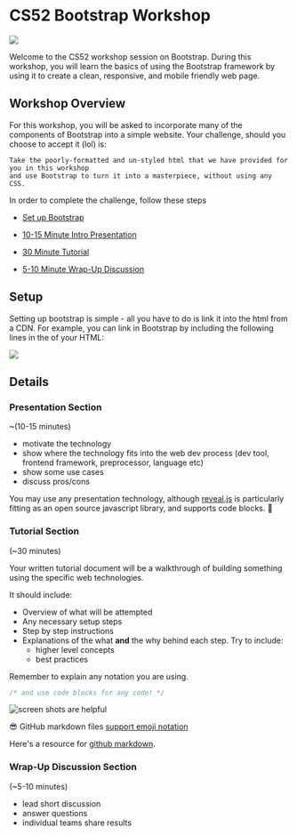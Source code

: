 # CS52 Bootstrap Workshop

![](http://jpcamara.com/wp-content/uploads/2015/02/Bootstrap-Delay.gif)

Welcome to the CS52 workshop session on Bootstrap.  During this workshop, you will learn the basics of using
the Bootstrap framework by using it to create a clean, responsive, and mobile friendly web page.

## Workshop Overview

For this workshop, you will be asked to incorporate many of the components of Bootstrap into a simple website.
Your challenge, should you choose to accept it (lol) is:

    Take the poorly-formatted and un-styled html that we have provided for you in this workshop
    and use Bootstrap to turn it into a masterpiece, without using any CSS.

In order to complete the challenge, follow these steps

* [Set up Bootstrap](#setup)

* [10-15 Minute Intro Presentation](#presentation-section)
* [30 Minute Tutorial](#tutorial-section)
* [5-10 Minute Wrap-Up Discussion](#wrap-up-discussion-section)

## Setup

Setting up bootstrap is simple - all you have to do is link it into the html from a CDN.  For example,
you can link in Bootstrap by including the following lines in the <head> of your HTML:

![](https://www.google.com/url?sa=i&rct=j&q=&esrc=s&source=images&cd=&cad=rja&uact=8&ved=0ahUKEwjencmWhpnTAhUMySYKHZB4AWQQjRwIBw&url=https%3A%2F%2Fonlineacademiccommunity.uvic.ca%2Fshauer%2Fusing-bootstrap-cdn%2F&psig=AFQjCNG---ebnVTNW1imNoa2E_Mxij4A_A&ust=1491884816717631)

## Details


### Presentation Section

~(10-15 minutes)

* motivate the technology
* show where the technology fits into the web dev process (dev tool, frontend framework, preprocessor, language etc)
* show some use cases
* discuss pros/cons

You may use any presentation technology, although [reveal.js](https://github.com/hakimel/reveal.js) is particularly fitting as an open source javascript library, and supports code blocks. :gem:

### Tutorial Section

(~30 minutes)

Your written tutorial document will be a walkthrough of building something using the specific web technologies.

It should include:

* Overview of what will be attempted
* Any necessary setup steps
* Step by step instructions
* Explanations of the what **and** the why behind each step. Try to include:
  * higher level concepts
  * best practices

Remember to explain any notation you are using.

```javascript
/* and use code blocks for any code! */
```

![screen shots are helpful](img/screenshot.png)

:sunglasses: GitHub markdown files [support emoji notation](http://www.emoji-cheat-sheet.com/)

Here's a resource for [github markdown](https://guides.github.com/features/mastering-markdown/).

### Wrap-Up Discussion Section

(~5-10 minutes)

* lead short discussion
* answer questions
* individual teams share results
